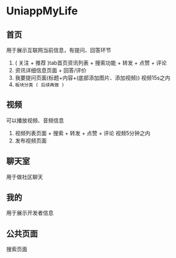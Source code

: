 # UniappMyLife

## 首页
用于展示互联网当前信息，有提问、回答环节
1. ( 关注 + 推荐 )tab首页资讯列表 + 搜索功能 + 转发 + 点赞 + 评论
2. 资讯详细信息页面 + 回答/评价 
3. 我要提问页面(标题+内容+(底部添加图片、添加视频))   视频15s之内
4. `板块分类 ( 后续再做 )`

## 视频
可以播放视频、音频信息
1. 视频列表页面 + 搜索 + 转发 + 点赞 + 评论   视频5分钟之内
2. 发布视频页面

## 聊天室
用于做社区聊天

## 我的
用于展示开发者信息

## 公共页面
搜索页面

